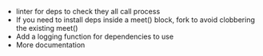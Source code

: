 * linter for deps to check they all call process
* If you need to install deps inside a meet() block, fork to avoid clobbering
   the existing meet()
* Add a logging function for dependencies to use
* More documentation
